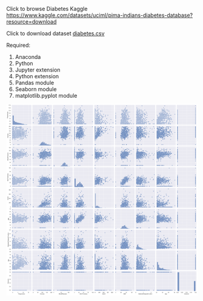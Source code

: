 Click to browse Diabetes Kaggle
https://www.kaggle.com/datasets/uciml/pima-indians-diabetes-database?resource=download

Click to download dataset
[diabetes.csv](https://github.com/user-attachments/files/17015876/diabetes.csv)

Required:

1. Anaconda
2. Python
3. Jupyter extension
4. Python extension
5. Pandas module
6. Seaborn module
7. matplotlib.pyplot module

![alt text](<Scatter Plot.png>)
